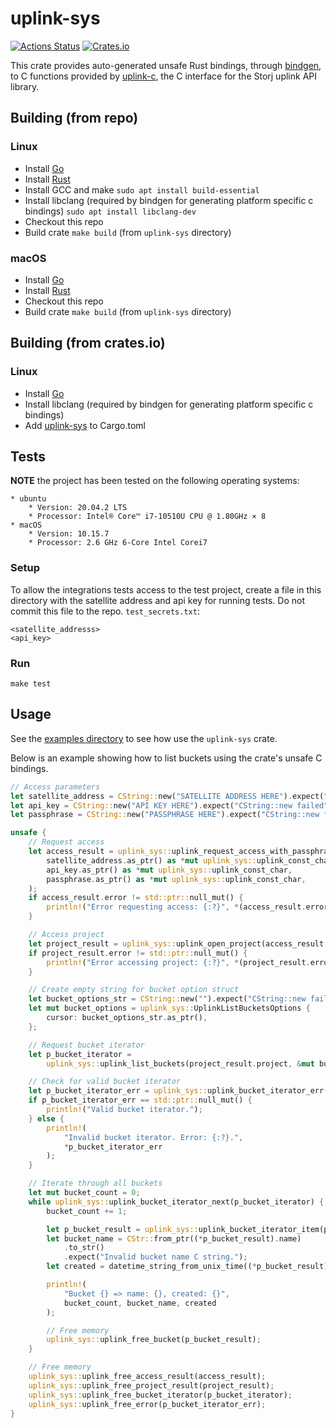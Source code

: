 # uplink-sys

[![Actions Status](https://github.com/storj-thirdparty/uplink-rust/workflows/uplink-sys/badge.svg)](https://github.com/storj-thirdparty/uplink-rust/actions)
[![Crates.io](https://img.shields.io/crates/v/uplink-sys)](https://crates.io/crates/uplink-sys)

This crate provides auto-generated unsafe Rust bindings, through [bindgen](https://github.com/rust-lang/rust-bindgen/), to C functions provided by [uplink-c](https://github.com/storj/uplink-c/), the C interface for the Storj uplink API library.

## Building (from repo)

### Linux

 - Install [Go](https://golang.org/doc/install)
 - Install [Rust](https://www.rust-lang.org/tools/install)
 - Install GCC and make
  `sudo apt install build-essential`
 - Install libclang (required by bindgen for generating platform specific c bindings)
  `sudo apt install libclang-dev`
 - Checkout this repo
 - Build crate
  `make build` (from `uplink-sys` directory)

### macOS

 - Install [Go](https://golang.org/doc/install)
 - Install [Rust](https://www.rust-lang.org/tools/install)
 - Checkout this repo
 - Build crate
  `make build` (from `uplink-sys` directory)

## Building (from crates.io)

### Linux

 - Install [Go](https://golang.org/doc/install)
 - Install libclang (required by bindgen for generating platform specific c bindings)
 - Add [uplink-sys](https://crates.io/crates/uplink-sys) to Cargo.toml

## Tests

__NOTE__ the project has been tested on the following operating systems:
```
* ubuntu
	* Version: 20.04.2 LTS
	* Processor: Intel® Core™ i7-10510U CPU @ 1.80GHz × 8
* macOS
	* Version: 10.15.7
	* Processor: 2.6 GHz 6-Core Intel Corei7
```

### Setup

To allow the integrations tests access to the test project, create a file in this directory with the satellite address and api key for running tests.
Do not commit this file to the repo.
`test_secrets.txt`:
```
<satellite_addresss>
<api_key>
```

### Run

`make test`

## Usage

See the [examples directory](https://github.com/storj-thirdparty/uplink-rust/tree/main/uplink-sys/examples) to see how use the `uplink-sys` crate.

Below is an example showing how to list buckets using the crate's unsafe C bindings.

```rust
// Access parameters
let satellite_address = CString::new("SATELLITE ADDRESS HERE").expect("CString::new failed");
let api_key = CString::new("API KEY HERE").expect("CString::new failed");
let passphrase = CString::new("PASSPHRASE HERE").expect("CString::new failed");

unsafe {
    // Request access
    let access_result = uplink_sys::uplink_request_access_with_passphrase(
        satellite_address.as_ptr() as *mut uplink_sys::uplink_const_char,
        api_key.as_ptr() as *mut uplink_sys::uplink_const_char,
        passphrase.as_ptr() as *mut uplink_sys::uplink_const_char,
    );
    if access_result.error != std::ptr::null_mut() {
        println!("Error requesting access: {:?}", *(access_result.error));
    }

    // Access project
    let project_result = uplink_sys::uplink_open_project(access_result.access);
    if project_result.error != std::ptr::null_mut() {
        println!("Error accessing project: {:?}", *(project_result.error));
    }

    // Create empty string for bucket option struct
    let bucket_options_str = CString::new("").expect("CString::new failed");
    let mut bucket_options = uplink_sys::UplinkListBucketsOptions {
        cursor: bucket_options_str.as_ptr(),
    };

    // Request bucket iterator
    let p_bucket_iterator =
        uplink_sys::uplink_list_buckets(project_result.project, &mut bucket_options);

    // Check for valid bucket iterator
    let p_bucket_iterator_err = uplink_sys::uplink_bucket_iterator_err(p_bucket_iterator);
    if p_bucket_iterator_err == std::ptr::null_mut() {
        println!("Valid bucket iterator.");
    } else {
        println!(
            "Invalid bucket iterator. Error: {:?}.",
            *p_bucket_iterator_err
        );
    }

    // Iterate through all buckets
    let mut bucket_count = 0;
    while uplink_sys::uplink_bucket_iterator_next(p_bucket_iterator) {
        bucket_count += 1;

        let p_bucket_result = uplink_sys::uplink_bucket_iterator_item(p_bucket_iterator);
        let bucket_name = CStr::from_ptr((*p_bucket_result).name)
            .to_str()
            .expect("Invalid bucket name C string.");
        let created = datetime_string_from_unix_time((*p_bucket_result).created);

        println!(
            "Bucket {} => name: {}, created: {}",
            bucket_count, bucket_name, created
        );

        // Free memory
        uplink_sys::uplink_free_bucket(p_bucket_result);
    }

    // Free memory
    uplink_sys::uplink_free_access_result(access_result);
    uplink_sys::uplink_free_project_result(project_result);
    uplink_sys::uplink_free_bucket_iterator(p_bucket_iterator);
    uplink_sys::uplink_free_error(p_bucket_iterator_err);
}
```
